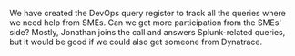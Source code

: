 We have created the DevOps query register to track all the queries where we need help from SMEs. Can we get more participation from the SMEs' side? Mostly, Jonathan joins the call and answers Splunk-related queries, but it would be good if we could also get someone from Dynatrace.
